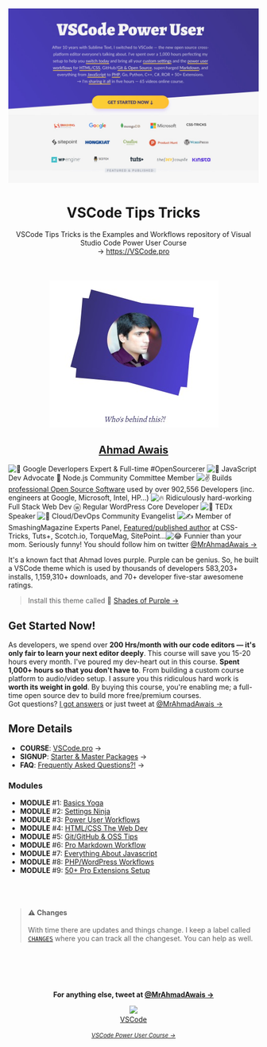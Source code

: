 <p align="center">
  <br>
  <a href="https://VSCode.pro/?utm_source=VSCode-Tips-Tricks">
    <img src=".github/VSCodepro.jpg" />
  </a>
</p>

<h1 align="center">VSCode Tips Tricks</h1>

<p align="center">VSCode Tips Tricks is the Examples and Workflows repository of Visual Studio Code Power User Course <br/>→ <a href="https://VSCode.pro?utm_source=VSCode-Tips-Tricks">https://VSCode.pro</a>

<br />
<br />
<br />
<br />

<a href="https://twitter.com/MrAhmadAwais/">
    <img src=".github/ahmadawais.jpg" />
  </a>

</p>

<h2 align="center"><a href="https://twitter.com/MrAhmadAwais/" target="_blank" rel="noopener noreferrer" class="A__Wrap-YZyot alypB">Ahmad Awais</a></h2>

<div class="Container__Wrap-eLLtEK eNcImr"><div class="Container__Inner-gbdqOw fEWtAT"><p class="Desc-khonk bUVpyB"><img src="https://abs.twimg.com/emoji/v2/72x72/1f3a9.png" alt="🎩" title="Magician" width="14" height="14" class="EImg__Img-grQVJb inCqhX"> Google Deverlopers Expert & Full-time #OpenSourcerer <img src="https://abs.twimg.com/emoji/v2/72x72/1f951.png" alt="🥑" title="Developer Avocado" width="14" height="14" class="EImg__Img-grQVJb inCqhX"> JavaScript Dev Advocate 🌳 Node.js Community Committee Member <img src="https://abs.twimg.com/emoji/v2/72x72/270c.png" alt="✌️" title="Boo-yeah!" width="14" height="14" class="EImg__Img-grQVJb inCqhX"> Builds <a href="https://github.com/AhmadAwais" target="_blank" rel="noopener noreferrer" class="A__Wrap-YZyot alypB">professional Open Source Software</a> used by over 902,556 Developers (inc. engineers at Google, Microsoft, Intel, HP…) <img src="https://abs.twimg.com/emoji/v2/72x72/1f525.png" alt="🔥" title="Fire" width="14" height="14" class="EImg__Img-grQVJb inCqhX"> Ridiculously hard-working Full Stack Web Dev ⓦ Regular WordPress Core Developer <img src="https://abs.twimg.com/emoji/v2/72x72/1f4e3.png" alt="📣" title="Speaker" width="14" height="14" class="EImg__Img-grQVJb inCqhX"> TEDx Speaker <img src="https://abs.twimg.com/emoji/v2/72x72/1f64c.png" alt="🙌" title="HELLO" width="14" height="14" class="EImg__Img-grQVJb inCqhX"> Cloud/DevOps Community Evangelist <img src="https://abs.twimg.com/emoji/v2/72x72/270d.png" alt="✍️" title="Writing" width="14" height="14" class="EImg__Img-grQVJb inCqhX"> Member of SmashingMagazine Experts Panel, <a href="https://AhmadAwais.com/" target="_blank" rel="noopener noreferrer" class="A__Wrap-YZyot alypB">Featured/published author</a> at CSS-Tricks, Tuts+, Scotch.io, TorqueMag, SitePoint…<img src="https://abs.twimg.com/emoji/v2/72x72/1f602.png" alt="😂" title="Face with tears of joy" width="14" height="14" class="EImg__Img-grQVJb inCqhX"> Funnier than your mom. Seriously funny! You should follow him on twitter <a href="https://twitter.com/MrAhmadAwais/" target="_blank" rel="noopener noreferrer" class="A__Wrap-YZyot alypB">@MrAhmadAwais →</a>



<span class="Who__Sop-itixLH eyrACm">It's a known fact that Ahmad loves purple. Purple can be genius. So, he built a VSCode theme which is used by thousands of developers 583,203+ installs, 1,159,310+ downloads, and 70+ developer five-star awesomene ratings.

> Install this theme called 🦄  <a href="https://marketplace.visualstudio.com/items?itemName=ahmadawais.shades-of-purple" target="_blank" rel="noopener noreferrer" class="A__Wrap-YZyot alypB">Shades of Purple →</a></span></p></div></div>

## Get Started Now!

<p class="Desc-khonk bUVpyB">As developers, we spend over <strong>200 Hrs/month with our code editors — it's only fair to learn your next editor deeply</strong>. This course will save you 15-20 hours every month. I've poured my dev-heart out in this course. <strong>Spent 1,000+ hours so that you don't have to</strong>. From building a custom course platform to audio/video setup. I assure you this ridiculous hard work is <strong>worth its weight in gold</strong>. By buying this course, you're enabling me; a full-time open source dev to build more free/premium courses.<br>Got questions? <a href="#FAQ" class="AnchorStyle__Wrap-llaaRP fcuZGF">I got answers</a> or just tweet at <a href="https://twitter.com/MrAhmadAwais/" target="_blank" rel="noopener noreferrer" class="A__Wrap-YZyot alypB">@MrAhmadAwais →</a></p>

## More Details

- **COURSE**: [VSCode.pro](https://VSCode.pro?utm_source=VSCode-Tips-Tricks) →
- **SIGNUP**: [Starter & Master Packages](https://VSCode.pro/?utm_source=VSCode-Tips-Tricks#signup) →
- **FAQ**: [Frequently Asked Questions?!](https://VSCode.pro/?utm_source=VSCode-Tips-Tricks#FAQ) →

### Modules

- **MODULE** #1: [Basics Yoga](https://vscode.pro/?utm_source=VSCode-Tips-Tricks#module1)
- **MODULE** #2: [Settings Ninja](https://vscode.pro/?utm_source=VSCode-Tips-Tricks#module2)
- **MODULE** #3: [Power User Workflows](https://vscode.pro/?utm_source=VSCode-Tips-Tricks#module3)
- **MODULE** #4: [HTML/CSS The Web Dev](https://vscode.pro/?utm_source=VSCode-Tips-Tricks#module4)
- **MODULE** #5: [Git/GitHub & OSS Tips](https://vscode.pro/?utm_source=VSCode-Tips-Tricks#module5)
- **MODULE** #6: [Pro Markdown Workflow](https://vscode.pro/?utm_source=VSCode-Tips-Tricks#module6)
- **MODULE** #7: [Everything About Javascript](https://vscode.pro/?utm_source=VSCode-Tips-Tricks#module7)
- **MODULE** #8: [PHP/WordPress Workflows](https://vscode.pro/?utm_source=VSCode-Tips-Tricks#module8)
- **MODULE** #9: [50+ Pro Extensions Setup](https://vscode.pro/?utm_source=VSCode-Tips-Tricks#module9)

<br />
<br />

>#### ⚠️ Changes
>
>With time there are updates and things change. I keep a label called [`CHANGES`](https://github.com/ahmadawais/VSCode-Tips-Tricks/issues?utf8=%E2%9C%93&q=is%3Aissue+sort%3Aupdated-desc+label%3ACHANGES+) where you can track all the changeset. You can help as well.

<br />
<br />
<br />
<br />
<p align="center">
<strong>For anything else, tweet at <a href="https://twitter.com/MrAhmadAwais/" target="_blank" rel="noopener noreferrer" class="A__Wrap-YZyot alypB">@MrAhmadAwais →</a></strong>
</p>

<div align="center">
  <a href="https://VSCode.pro/?utm_source=VSCode-Tips-Tricks" target="_blank">
  <img src="https://raw.githubusercontent.com/ahmadawais/shades-of-purple-vscode/master/images/vscodeproPlay.jpg" /><br>VSCode</a>

  _<small><a href="https://VSCode.pro/?utm_source=VSCode-Tips-Tricks" target="_blank">VSCode Power User Course →</a></small>_
</div>
